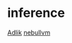 # inference

[Adlik](https://github.com/Adlik/Adlik)
[nebullvm](https://github.com/nebuly-ai/nebullvm)
